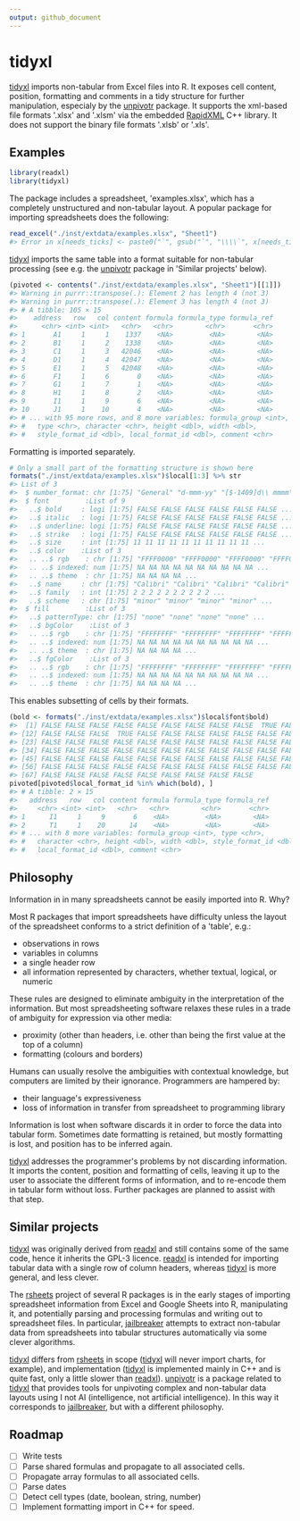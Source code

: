 ```yaml
---
output: github_document
---
```


<!-- README.md is generated from README.Rmd. Please edit that file -->



# tidyxl

[tidyxl](https://github.com/nacnudus/tidyxl) imports non-tabular from Excel files into R.  It exposes cell content,
position, formatting and comments in a tidy structure for further manipulation,
especialy by the [unpivotr](https://github.com/nacnudus/unpivotr) package.  It
supports the xml-based file formats '.xlsx' and '.xlsm' via the embedded
[RapidXML](http://rapidxml.sourceforge.net) C++ library.  It does not support
the binary file formats '.xlsb' or '.xls'.

## Examples


```r
library(readxl)
library(tidyxl)
```

The package includes a spreadsheet, 'examples.xlsx', which has a completely
unstructured and non-tabular layout. A popular package for importing
spreadsheets does the following:


```r
read_excel("./inst/extdata/examples.xlsx", "Sheet1")
#> Error in x[needs_ticks] <- paste0("`", gsub("`", "\\\\`", x[needs_ticks]), : NAs are not allowed in subscripted assignments
```

[tidyxl](https://github.com/nacnudus/tidyxl) imports the same table into a
format suitable for non-tabular processing (see e.g. the
[unpivotr](https://github.com/nacnudus/unpivotr) package in 'Similar projects'
below).


```r
(pivoted <- contents("./inst/extdata/examples.xlsx", "Sheet1")[[1]])
#> Warning in purrr::transpose(.): Element 2 has length 4 (not 3)
#> Warning in purrr::transpose(.): Element 3 has length 4 (not 3)
#> # A tibble: 105 × 15
#>    address   row   col content formula formula_type formula_ref
#>      <chr> <int> <int>   <chr>   <chr>        <chr>       <chr>
#> 1       A1     1     1    1337    <NA>         <NA>        <NA>
#> 2       B1     1     2    1338    <NA>         <NA>        <NA>
#> 3       C1     1     3   42046    <NA>         <NA>        <NA>
#> 4       D1     1     4   42047    <NA>         <NA>        <NA>
#> 5       E1     1     5   42048    <NA>         <NA>        <NA>
#> 6       F1     1     6       0    <NA>         <NA>        <NA>
#> 7       G1     1     7       1    <NA>         <NA>        <NA>
#> 8       H1     1     8       2    <NA>         <NA>        <NA>
#> 9       I1     1     9       6    <NA>         <NA>        <NA>
#> 10      J1     1    10       4    <NA>         <NA>        <NA>
#> # ... with 95 more rows, and 8 more variables: formula_group <int>,
#> #   type <chr>, character <chr>, height <dbl>, width <dbl>,
#> #   style_format_id <dbl>, local_format_id <dbl>, comment <chr>
```

Formatting is imported separately.


```r
# Only a small part of the formatting structure is shown here
formats("./inst/extdata/examples.xlsx")$local[1:3] %>% str
#> List of 3
#>  $ number_format: chr [1:75] "General" "d-mmm-yy" "[$-1409]d\\ mmmm\\ yyyy;@" "yyyy\\ mmmm\\ dddd" ...
#>  $ font         :List of 9
#>   ..$ bold     : logi [1:75] FALSE FALSE FALSE FALSE FALSE FALSE ...
#>   ..$ italic   : logi [1:75] FALSE FALSE FALSE FALSE FALSE FALSE ...
#>   ..$ underline: logi [1:75] FALSE FALSE FALSE FALSE FALSE FALSE ...
#>   ..$ strike   : logi [1:75] FALSE FALSE FALSE FALSE FALSE FALSE ...
#>   ..$ size     : int [1:75] 11 11 11 11 11 11 11 11 11 11 ...
#>   ..$ color    :List of 3
#>   .. ..$ rgb    : chr [1:75] "FFFF0000" "FFFF0000" "FFFF0000" "FFFF0000" ...
#>   .. ..$ indexed: num [1:75] NA NA NA NA NA NA NA NA NA NA ...
#>   .. ..$ theme  : chr [1:75] NA NA NA NA ...
#>   ..$ name     : chr [1:75] "Calibri" "Calibri" "Calibri" "Calibri" ...
#>   ..$ family   : int [1:75] 2 2 2 2 2 2 2 2 2 2 ...
#>   ..$ scheme   : chr [1:75] "minor" "minor" "minor" "minor" ...
#>  $ fill         :List of 3
#>   ..$ patternType: chr [1:75] "none" "none" "none" "none" ...
#>   ..$ bgColor    :List of 3
#>   .. ..$ rgb    : chr [1:75] "FFFFFFFF" "FFFFFFFF" "FFFFFFFF" "FFFFFFFF" ...
#>   .. ..$ indexed: num [1:75] NA NA NA NA NA NA NA NA NA NA ...
#>   .. ..$ theme  : chr [1:75] NA NA NA NA ...
#>   ..$ fgColor    :List of 3
#>   .. ..$ rgb    : chr [1:75] "FFFFFFFF" "FFFFFFFF" "FFFFFFFF" "FFFFFFFF" ...
#>   .. ..$ indexed: num [1:75] NA NA NA NA NA NA NA NA NA NA ...
#>   .. ..$ theme  : chr [1:75] NA NA NA NA ...
```

This enables subsetting of cells by their formats.


```r
(bold <- formats("./inst/extdata/examples.xlsx")$local$font$bold)
#>  [1] FALSE FALSE FALSE FALSE FALSE FALSE FALSE FALSE FALSE  TRUE FALSE
#> [12] FALSE FALSE FALSE  TRUE FALSE FALSE FALSE FALSE FALSE FALSE FALSE
#> [23] FALSE FALSE FALSE FALSE FALSE FALSE FALSE FALSE FALSE FALSE FALSE
#> [34] FALSE FALSE FALSE FALSE FALSE FALSE FALSE FALSE FALSE FALSE FALSE
#> [45] FALSE FALSE FALSE FALSE FALSE FALSE FALSE FALSE FALSE FALSE FALSE
#> [56] FALSE FALSE FALSE FALSE FALSE FALSE FALSE FALSE FALSE FALSE FALSE
#> [67] FALSE FALSE FALSE FALSE FALSE FALSE FALSE FALSE FALSE
pivoted[pivoted$local_format_id %in% which(bold), ]
#> # A tibble: 2 × 15
#>   address   row   col content formula formula_type formula_ref
#>     <chr> <int> <int>   <chr>   <chr>        <chr>       <chr>
#> 1      I1     1     9       6    <NA>         <NA>        <NA>
#> 2      T1     1    20      14    <NA>         <NA>        <NA>
#> # ... with 8 more variables: formula_group <int>, type <chr>,
#> #   character <chr>, height <dbl>, width <dbl>, style_format_id <dbl>,
#> #   local_format_id <dbl>, comment <chr>
```

## Philosophy

Information in in many spreadsheets cannot be easily imported into R.  Why?

Most R packages that import spreadsheets have difficulty unless the layout of
the spreadsheet conforms to a strict definition of a 'table', e.g.:

* observations in rows
* variables in columns
* a single header row
* all information represented by characters, whether textual, logical, or
  numeric

These rules are designed to eliminate ambiguity in the interpretation of the
information.  But most spreadsheeting software relaxes these rules in a trade of
ambiguity for expression via other media:

* proximity (other than headers, i.e. other than being the first value at the
  top of a column)
* formatting (colours and borders)

Humans can usually resolve the ambiguities with contextual knowledge, but
computers are limited by their ignorance.  Programmers are hampered by:

* their language's expressiveness
* loss of information in transfer from spreadsheet to programming library

Information is lost when software discards it in order to force the data into
tabular form.  Sometimes date formatting is retained, but mostly formatting 
is lost, and position has to be inferred again.

[tidyxl](https://github.com/nacnudus/tidyxl) addresses the programmer's problems
by not discarding information.  It imports the content, position and formatting
of cells, leaving it up to the user to associate the different forms of
information, and to re-encode them in tabular form without loss.  Further
packages are planned to assist with that step.

## Similar projects

[tidyxl](https://github.com/nacnudus/tidyxl) was originally derived from
[readxl](https://github.com/hadley/readxl) and still contains some of the same
code, hence it inherits the GPL-3 licence.
[readxl](https://github.com/hadley/readxl) is intended for importing tabular
data with a single row of column headers, whereas
[tidyxl](https://github.com/nacnudus/tidyxl) is more general, and less clever.

The [rsheets](https://github.com/rsheets) project of several R packages is in
the early stages of importing spreadsheet information from Excel and Google
Sheets into R, manipulating it, and potentially parsing and processing formulas
and writing out to spreadsheet files.  In particular,
[jailbreaker](https://github.com/rsheets/jailbreakr) attempts to extract
non-tabular data from spreadsheets into tabular structures automatically via
some clever algorithms.

[tidyxl](https://github.com/nacnudus/tidyxl) differs from
[rsheets](https://github.com/rsheets) in scope
([tidyxl](https://github.com/nacnudus/tidyxl) will never import charts, for
example), and implementation ([tidyxl](https://github.com/nacnudus/tidyxl) is
implemented mainly in C++ and is quite fast, only a little slower than
[readxl](https://github.com/hadley/readxl)).
[unpivotr](https://github.com/nacnudus/unpivotr) is a package related to
[tidyxl](https://github.com/nacnudus/tidyxl) that provides tools for unpivoting
complex and non-tabular data layouts using I not AI (intelligence, not
artificial intelligence).  In this way it corresponds to
[jailbreaker](https://github.com/rsheets/jailbreakr), but with a different
philosophy.

## Roadmap

- [ ] Write tests
- [ ] Parse shared formulas and propagate to all associated cells.
- [ ] Propagate array formulas to all associated cells.
- [ ] Parse dates
- [ ] Detect cell types (date, boolean, string, number)
- [ ] Implement formatting import in C++ for speed.

